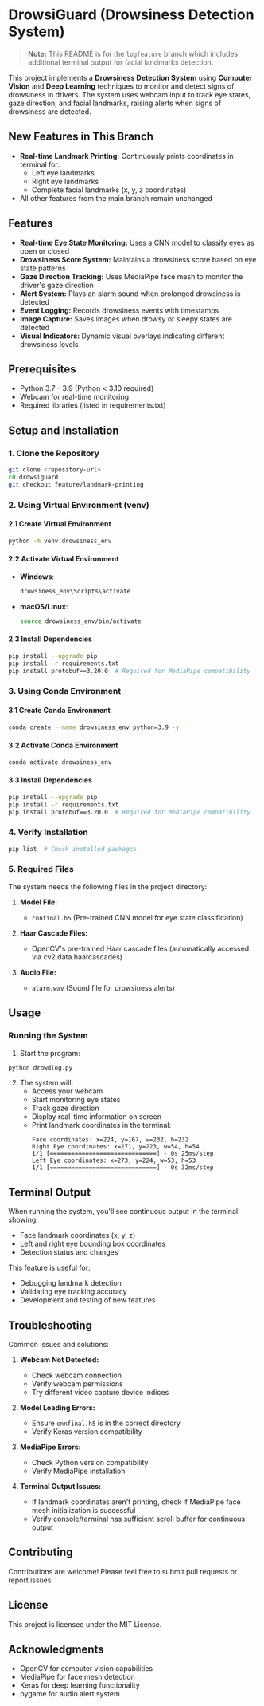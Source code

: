 # DrowsiGuard (Drowsiness Detection System)

> **Note:** This README is for the `logfeature` branch which includes additional terminal output for facial landmarks detection.

This project implements a **Drowsiness Detection System** using **Computer Vision** and **Deep Learning** techniques to monitor and detect signs of drowsiness in drivers. The system uses webcam input to track eye states, gaze direction, and facial landmarks, raising alerts when signs of drowsiness are detected.

## New Features in This Branch

- **Real-time Landmark Printing:** Continuously prints coordinates in terminal for:
  - Left eye landmarks
  - Right eye landmarks
  - Complete facial landmarks (x, y, z coordinates)
- All other features from the main branch remain unchanged

## Features

- **Real-time Eye State Monitoring:** Uses a CNN model to classify eyes as open or closed
- **Drowsiness Score System:** Maintains a drowsiness score based on eye state patterns
- **Gaze Direction Tracking:** Uses MediaPipe face mesh to monitor the driver's gaze direction
- **Alert System:** Plays an alarm sound when prolonged drowsiness is detected
- **Event Logging:** Records drowsiness events with timestamps
- **Image Capture:** Saves images when drowsy or sleepy states are detected
- **Visual Indicators:** Dynamic visual overlays indicating different drowsiness levels

## Prerequisites

- Python 3.7 - 3.9 (Python < 3.10 required)
- Webcam for real-time monitoring
- Required libraries (listed in requirements.txt)

## Setup and Installation

### 1. Clone the Repository
```bash
git clone <repository-url>
cd drowsiguard
git checkout feature/landmark-printing
```

### 2. Using Virtual Environment (venv)

#### 2.1 Create Virtual Environment
```bash
python -m venv drowsiness_env
```

#### 2.2 Activate Virtual Environment
- **Windows**: 
  ```bash
  drowsiness_env\Scripts\activate
  ```
- **macOS/Linux**: 
  ```bash
  source drowsiness_env/bin/activate
  ```

#### 2.3 Install Dependencies
```bash
pip install --upgrade pip
pip install -r requirements.txt
pip install protobuf==3.20.0  # Required for MediaPipe compatibility
```

### 3. Using Conda Environment

#### 3.1 Create Conda Environment
```bash
conda create --name drowsiness_env python=3.9 -y
```

#### 3.2 Activate Conda Environment
```bash
conda activate drowsiness_env
```

#### 3.3 Install Dependencies
```bash
pip install --upgrade pip
pip install -r requirements.txt
pip install protobuf==3.20.0  # Required for MediaPipe compatibility
```

### 4. Verify Installation
```bash
pip list  # Check installed packages
```

### 5. Required Files

The system needs the following files in the project directory:

1. **Model File:**
   - `cnnfinal.h5` (Pre-trained CNN model for eye state classification)

2. **Haar Cascade Files:**
   - OpenCV's pre-trained Haar cascade files (automatically accessed via cv2.data.haarcascades)

3. **Audio File:**
   - `alarm.wav` (Sound file for drowsiness alerts)

## Usage

### Running the System

1. Start the program:
```bash
python drowdlog.py
```

2. The system will:
   - Access your webcam
   - Start monitoring eye states
   - Track gaze direction
   - Display real-time information on screen
   - Print landmark coordinates in the terminal:
     ```
     Face coordinates: x=224, y=167, w=232, h=232
     Right Eye coordinates: x=271, y=223, w=54, h=54
     1/1 [==============================] - 0s 25ms/step
     Left Eye coordinates: x=273, y=224, w=53, h=53
     1/1 [==============================] - 0s 32ms/step
     ```

## Terminal Output

When running the system, you'll see continuous output in the terminal showing:
- Face landmark coordinates (x, y, z)
- Left and right eye bounding box coordinates
- Detection status and changes

This feature is useful for:
- Debugging landmark detection
- Validating eye tracking accuracy
- Development and testing of new features

## Troubleshooting

Common issues and solutions:

1. **Webcam Not Detected:**
   - Check webcam connection
   - Verify webcam permissions
   - Try different video capture device indices

2. **Model Loading Errors:**
   - Ensure `cnnfinal.h5` is in the correct directory
   - Verify Keras version compatibility

3. **MediaPipe Errors:**
   - Check Python version compatibility
   - Verify MediaPipe installation

4. **Terminal Output Issues:**
   - If landmark coordinates aren't printing, check if MediaPipe face mesh initialization is successful
   - Verify console/terminal has sufficient scroll buffer for continuous output

## Contributing

Contributions are welcome! Please feel free to submit pull requests or report issues.

## License

This project is licensed under the MIT License.

## Acknowledgments

- OpenCV for computer vision capabilities
- MediaPipe for face mesh detection
- Keras for deep learning functionality
- pygame for audio alert system